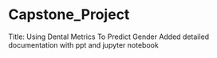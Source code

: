 # Capstone_Project
Title: Using Dental Metrics To Predict Gender
Added detailed documentation with ppt and jupyter notebook
